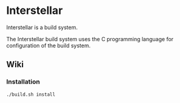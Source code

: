 # Interstellar
Interstellar is a build system.

The Interstellar build system uses the C programming language for configuration of the build system.

## Wiki

### Installation
```
./build.sh install
```